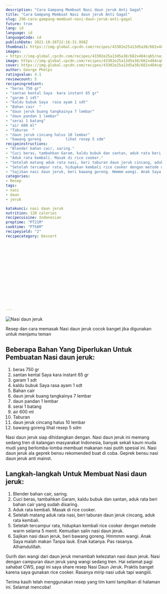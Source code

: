 ```yaml
---
description: "Cara Gampang Membuat Nasi daun jeruk Anti Gagal"
title: "Cara Gampang Membuat Nasi daun jeruk Anti Gagal"
slug: 296-cara-gampang-membuat-nasi-daun-jeruk-anti-gagal
future: true
lang: id
language: id
languageCode: id
publishDate: 2021-10-26T22:16:31.950Z 
thumbnail: https://img-global.cpcdn.com/recipes/43302e25a13d5a38/682x484cq65/nasi-daun-jeruk-foto-resep-utama.webp
images:
- https://img-global.cpcdn.com/recipes/43302e25a13d5a38/682x484cq65/nasi-daun-jeruk-foto-resep-utama.webp
image: https://img-global.cpcdn.com/recipes/43302e25a13d5a38/682x484cq65/nasi-daun-jeruk-foto-resep-utama.webp
cover: https://img-global.cpcdn.com/recipes/43302e25a13d5a38/682x484cq65/nasi-daun-jeruk-foto-resep-utama.webp
author: George Phelps
ratingvalue: 4.1
reviewcount: 5
recipeingredient:
- "beras 750 gr"
- "santan kental Saya  kara instant 65 gr"
- "garam 1 sdt"
- "kaldu bubuk Saya  rasa ayam 1 sdt"
- "Bahan cair  "
- "daun jeruk buang tangkainya 7 lembar"
- "daun pandan 1 lembar"
- "serai 1 batang"
- "air 600 ml"
- "Taburan  "
- "daun jeruk cincang halus 10 lembar"
- "bawang goreng           lihat resep 5 sdm"
recipeinstructions:
- "Blender bahan cair, saring."
- "Cuci beras, tambahkan Garam, kaldu bubuk dan santan, aduk rata beri bahan cair yang sudah disaring."
- "Aduk rata kembali. Masak di rice cooker."
- "Setelah matang aduk rata nasi, beri taburan daun jeruk cincang, aduk rata kembali."
- "Setelah tercampur rata, hidupkan kembali rice cooker dengan metode warm selama 5 menit. Kemudian salin nasi daun jeruk."
- "Sajikan nasi daun jeruk, beri bawang goreng. Hmmmm wangi. Anak Saya malah makan Tanpa lauk. Enak katanya. Pas rasanya. Alhamdulillah."
categories:
- Resep
tags:
- nasi
- daun
- jeruk

katakunci: nasi daun jeruk 
nutrition: 120 calories
recipecuisine: Indonesian
preptime: "PT21M"
cooktime: "PT56M"
recipeyield: "2"
recipecategory: Dessert


     
    
    
    
    
    
    
    
    
    
    
      
    
---
```



![Nasi daun jeruk](https://img-global.cpcdn.com/recipes/43302e25a13d5a38/682x484cq65/nasi-daun-jeruk-foto-resep-utama.webp)

Resep dan cara memasak  Nasi daun jeruk cocok banget jika digunakan untuk menjamu teman

<!--inarticleads1-->

## Beberapa Bahan Yang Diperlukan Untuk Pembuatan Nasi daun jeruk:

1. beras 750 gr
1. santan kental Saya  kara instant 65 gr
1. garam 1 sdt
1. kaldu bubuk Saya  rasa ayam 1 sdt
1. Bahan cair  
1. daun jeruk buang tangkainya 7 lembar
1. daun pandan 1 lembar
1. serai 1 batang
1. air 600 ml
1. Taburan  
1. daun jeruk cincang halus 10 lembar
1. bawang goreng           lihat resep 5 sdm

Nasi daun jeruk siap dihidangkan dengan. Nasi daun jeruk ini memang sedang tren di kalangan masyarakat Indonesia, banyak sekali kaum muda mudi yang berlomba-lomba membuat makanan nasi putih spesial ini. Nasi daun jeruk ala geprek bensu rekomended buat di coba. Geprek bensu nasi daun jeruk anti mainst. 

<!--inarticleads2-->

## Langkah-langkah Untuk Membuat Nasi daun jeruk:

1. Blender bahan cair, saring.
1. Cuci beras, tambahkan Garam, kaldu bubuk dan santan, aduk rata beri bahan cair yang sudah disaring.
1. Aduk rata kembali. Masak di rice cooker.
1. Setelah matang aduk rata nasi, beri taburan daun jeruk cincang, aduk rata kembali.
1. Setelah tercampur rata, hidupkan kembali rice cooker dengan metode warm selama 5 menit. Kemudian salin nasi daun jeruk.
1. Sajikan nasi daun jeruk, beri bawang goreng. Hmmmm wangi. Anak Saya malah makan Tanpa lauk. Enak katanya. Pas rasanya. Alhamdulillah.


Gurih dan wangi dari daun jeruk menambah kelezatan nasi daun jeruk. Nasi dengan campuran daun jeruk yang wangi sedang tren. Hai selamat pagi sahabat CWS, pagi ini saya share resep Nasi Daun Jeruk. Praktis banget karena saya gunakan rice cooker. Rasanya mirip nasi uduk tapi wangiiii. 

Terima kasih telah menggunakan resep yang tim kami tampilkan di halaman ini. Selamat mencoba!
